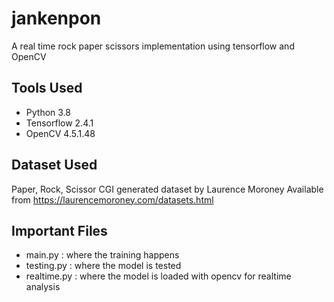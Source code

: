 # jankenpon
A real time rock paper scissors implementation using tensorflow and OpenCV

## Tools Used
- Python 3.8
- Tensorflow 2.4.1
- OpenCV 4.5.1.48

## Dataset Used
Paper, Rock, Scissor CGI generated dataset by Laurence Moroney
Available from https://laurencemoroney.com/datasets.html


## Important Files
- main.py : where the training happens
- testing.py : where the model is tested
- realtime.py : where the model is loaded with opencv for realtime analysis

